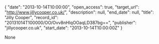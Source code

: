 {
  "date": "2013-10-14T10:00:00", 
  "open_access": true, 
  "target_url": "http://www.jillycooper.co.uk/", 
  "description": null, 
  "end_date": null, 
  "title": "Jilly Cooper", 
  "record_id": "20131014T100000/OO/Ovv8nHIqOOaqLD387bg==", 
  "publisher": "jillycooper.co.uk", 
  "start_date": "2013-10-14T10:00:00Z"
}

None